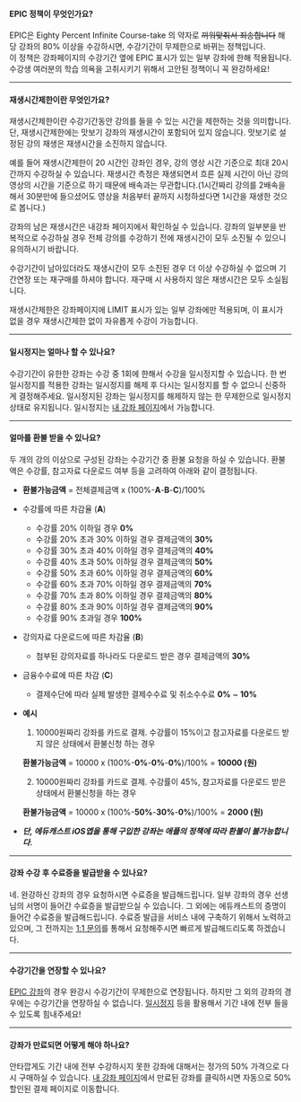 #### EPIC 정책이 무엇인가요?
EPIC은 Eighty Percent Infinite Course-take 의 약자로 ~~끼워맞춰서 죄송합니다~~
해당 강좌의 80% 이상을 수강하시면, 수강기간이 무제한으로 바뀌는 정책입니다.  
이 정책은 강좌페이지의 수강기간 옆에 EPIC 표시가 있는 일부 강좌에 한해 적용됩니다.  
수강생 여러분의 학습 의욕을 고취시키기 위해서 고안된 정책이니 꼭 완강하세요!

---

#### 재생시간제한이란 무엇인가요?
재생시간제한이란 수강기간동안 강의를 들을 수 있는 시간을 제한하는 것을 의미합니다. 단, 재생시간제한에는 맛보기 강좌의 재생시간이 포함되어 있지 않습니다. 맛보기로 설정된 강의 재생은 재생시간을 소진하지 않습니다.

예를 들어 재생시간제한이 20 시간인 강좌인 경우, 강의 영상 시간 기준으로 최대 20시간까지 수강하실 수 있습니다.
재생시간 측정은 재생되면서 흐른 실제 시간이 아닌 강의 영상의 시간을 기준으로 하기 때문에 배속과는 무관합니다.(1시간짜리 강의를 2배속을 해서 30분만에 들으셨어도 영상을 처음부터 끝까지 시청하셨다면 1시간을 재생한 것으로 봅니다.)

강좌의 남은 재생시간은 내강좌 페이지에서 확인하실 수 있습니다. 강좌의 일부분을 반복적으로 수강하실 경우 전체 강의를 수강하기 전에 재생시간이 모두 소진될 수 있으니 유의하시기 바랍니다.

수강기간이 남아있더라도 재생시간이 모두 소진된 경우 더 이상 수강하실 수 없으며 기간연장 또는 재구매를 하셔야 합니다. 재구매 시 사용하지 않은 재생시간은 모두 소실됩니다.  

재생시간제한은 강좌페이지에 LIMIT 표시가 있는 일부 강좌에만 적용되며, 이 표시가 없을 경우 재생시간제한 없이 자유롭게 수강이 가능합니다.

---

#### 일시정지는 얼마나 할 수 있나요?
수강기간이 유한한 강좌는 수강 중 1회에 한해서 수강을 일시정지할 수 있습니다.
한 번 일시정지를 적용한 강좌는 일시정지를 해제 후 다시는 일시정지를 할 수 없으니 신중하게 결정해주세요.
일시정지된 강좌는 일시정지를 해제하지 않는 한 무제한으로 일시정지상태로 유지됩니다.
일시정지는 [내 강좌 페이지](05_mycourse_내-강좌.md#내-강좌-페이지에서는-어떤-일을-할-수-있나요)에서 가능합니다.

---

#### 얼마를 환불 받을 수 있나요?
두 개의 강의 이상으로 구성된 강좌는 수강기간 중 환불 요청을 하실 수 있습니다. 환불액은 수강률, 참고자료 다운로드 여부 등을 고려하여 아래와 같이 결정됩니다.
- **환불가능금액** = 전체결제금액 x (100%-**A**-**B**-**C**)/100%  

- 수강률에 따른 차감율 (**A**)  

    - 수강률 20% 이하일 경우 **0%**  
    -	수강률 20% 초과 30% 이하일 경우 결제금액의 **30%**  
    - 수강률 30% 초과 40% 이하일 경우 결제금액의 **40%**  
    - 수강률 40% 초과 50% 이하일 경우 결제금액의 **50%**  
    - 수강률 50% 초과 60% 이하일 경우 결제금액의 **60%**  
    - 수강률 60% 초과 70% 이하일 경우 결제금액의 **70%**  
    - 수강률 70% 초과 80% 이하일 경우 결제금액의 **80%**  
    - 수강률 80% 초과 90% 이하일 경우 결제금액의 **90%**  
    - 수강률 90% 초과일 경우 **100%**  


- 강의자료 다운로드에 따른 차감율 (**B**)  

    - 첨부된 강의자료를 하나라도 다운로드 받은 경우 결제금액의 **30%**  


- 금융수수료에 따른 차감 (**C**)  

    - 결제수단에 따라 실제 발생한 결제수수료 및 취소수수료 **0%** ~ **10%**  


- **예시**

  1. 10000원짜리 강좌를 카드로 결제. 수강률이 15%이고 참고자료를 다운로드 받지 않은 상태에서 환불신청 하는 경우  

    **환불가능금액** = 10000 x (100%-**0%**-**0%**-**0%**)/100% = **10000 (원)**  

  2. 10000원짜리 강좌를 카드로 결제. 수강률이 45%, 참고자료를 다운로드 받은 상태에서 환불신청을 하는 경우

    **환불가능금액** = 10000 x (100%-**50%**-**30%**-**0%**)/100% = **2000 (원)**  

- ***단, 에듀캐스트 iOS앱을 통해 구입한 강좌는 애플의 정책에 따라 환불이 불가능합니다.***  

---

#### 강좌 수강 후 수료증을 발급받을 수 있나요?
네. 완강하신 강좌의 경우 요청하시면 수료증을 발급해드립니다.
일부 강좌의 경우 선생님의 서명이 들어간 수료증을 발급받으실 수 있습니다.
그 외에는 에듀캐스트의 증명이 들어간 수료증을 발급해드립니다.
수료증 발급을 서비스 내에 구축하기 위해서 노력하고 있으며,
그 전까지는 [1:1 문의](https://educast.com/support/inquiry/create/)를 통해서 요청해주시면 빠르게 발급해드리도록 하겠습니다.

---

#### 수강기간을 연장할 수 있나요?
[EPIC 강좌](#EPIC-정책이-무엇인가요)의 경우 완강시 수강기간이 무제한으로 연장됩니다.
하지만 그 외의 강좌의 경우에는 수강기간을 연장하실 수 없습니다.
[일시정지](#일시정지는-얼마나-할-수-있나요) 등을 활용해서 기간 내에 전부 들을 수 있도록 힘내주세요!

---

#### 강좌가 만료되면 어떻게 해야 하나요?
안타깝게도 기간 내에 전부 수강하시지 못한 강좌에 대해서는 정가의 50% 가격으로 다시 구매하실 수 있습니다.
[내 강좌 페이지](05_mycourse_내-강좌.md#내-강좌-페이지에서는-어떤-일을-할-수-있나요)에서 만료된 강좌를 클릭하시면 자동으로 50% 할인된 결제 페이지로 이동합니다.
